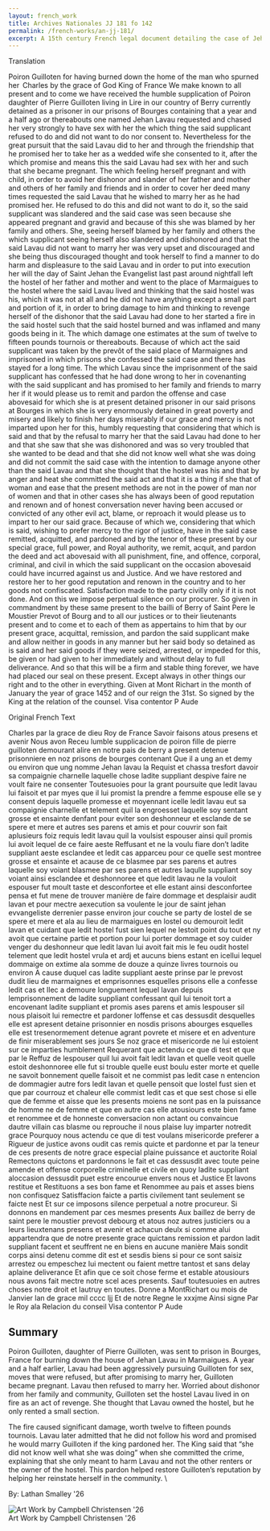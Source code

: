 ```yaml
---
layout: french_work
title: Archives Nationales JJ 181 fo 142
permalink: /french-works/an-jj-181/
excerpt: A 15th century French legal document detailing the case of Jehan Hanon, who murdered his wife Huguecte and requested pardon from the King.
---
```


<div id="translation" class="document-container">
  <div class="document-column translation">
    <div class="document-title">Translation</div>
    <div class="document-content">
<p>Poiron Guilloten for having burned down the home of the man who spurned her  
Charles by the grace of God King of France We make known to all present and to come we have received the humble supplication of Poiron daughter of Pierre Guilloten living in Lire in our country of Berry currently detained as a prisoner in our prisons of Bourges containing that a year and a half ago or thereabouts one named Jehan Lavau requested and chased her very strongly to have sex with her the which thing the said supplicant refused to do and did not want to do nor consent to. Nevertheless for the great pursuit that the said Lavau did to her and through the friendship that he promised her to take her as a wedded wife she consented to it, after the which promise and means this the said Lavau had sex with her and such that she became pregnant. The which feeling herself pregnant and with child, in order to avoid her dishonor and slander of her father and mother and others of her family and friends and in order to cover her deed many times requested the said Lavau that he wished to marry her as he had promised her. He refused to do this and did not want to do it, so the said supplicant was slandered and the said case was seen because she appeared pregnant and gravid and because of this she was blamed by her family and others. She, seeing herself blamed by her family and others the which supplicant seeing herself also slandered and dishonored and that the said Lavau did not want to marry her was very upset and discouraged and she being thus discouraged thought and took herself to find a manner to do harm and displeasure to the said Lavau and in order to put into execution her will the day of Saint Jehan the Evangelist last past around nightfall left the hostel of her father and mother and went to the place of Marmaigues to the hostel where the said Lavau lived and thinking that the said hostel was his, which it was not at all and he did not have anything except a small part and portion of it, in order to bring damage to him and thinking to revenge herself of the dishonor that the said Lavau had done to her started a fire in the said hostel such that the said hostel burned and was inflamed and many goods being in it. The which damage one estimates at the sum of twelve to fifteen pounds tournois or thereabouts. Because of which act the said supplicant was taken by the prevôt of the said place of Marmaignes and imprisoned in which prisons she confessed the said case and there has stayed for a long time. The which Lavau since the imprisonment of the said supplicant has confessed that he had done wrong to her in covenanting with the said supplicant and has promised to her family and friends to marry her if it would please us to remit and pardon the offense and case abovesaid for which she is at present detained prisoner in our said prisons at Bourges in which she is very enormously detained in great poverty and misery and likely to finish her days miserably if our grace and mercy is not imparted upon her for this, humbly requesting that considering that which is said and that by the refusal to marry her that the said Lavau had done to her and that she saw that she was dishonored and was so very troubled that she wanted to be dead and that she did not know well what she was doing and did not commit the said case with the intention to damage anyone other than the said Lavau and that she thought that the hostel was his and that by anger and heat she committed the said act and that it is a thing if she that of woman and ease that the present methods are not in the power of man nor of women and that in other cases she has always been of good reputation and renown and of honest conversation never having been accused or convicted of any other evil act, blame, or reproach it would please us to impart to her our said grace. Because of which we, considering that which is said, wishing to prefer mercy to the rigor of justice, have in the said case remitted, acquitted, and pardoned and by the tenor of these present by our special grace, full power, and Royal authority, we remit, acquit, and pardon the deed and act abovesaid with all punishment, fine, and offence, corporal, criminal, and civil in which the said supplicant on the occasion abovesaid could have incurred against us and Justice. And we have restored and restore her to her good reputation and renown in the country and to her goods not confiscated. Satisfaction made to the party civilly only if it is not done. And on this we impose perpetual silence on our procurer. So given in commandment by these same present to the bailli of Berry of Saint Pere le Moustier Prevot of Bourg and to all our justices or to their lieutenants present and to come et to each of them as appertains to him that by our present grace, acquittal, remission, and pardon the said supplicant make and allow neither in goods in any manner but her said body so detained as is said and her said goods if they were seized, arrested, or impeded for this, be given or had given to her immediately and without delay to full deliverance. And so that this will be a firm and stable thing forever, we have had placed our seal on these present. Except always in other things our right and to the other in everything. Given at Mont Richart in the month of January the year of grace 1452 and of our reign the 31st. So signed by the King at the relation of the counsel. Visa contentor P Aude </p>
    </div>
  </div>
  
  <div id="original-french" class="document-column original">
    <div class="document-title">Original French Text</div>
    <div class="document-content">
      <p>Charles par la grace de dieu Roy de France Savoir faisons atous presens et avenir Nous avon Receu lumble supplicacion de poiron fille de pierre guilloten demourant alire en notre pais de berry a present detenue prisonniere en noz prisons de bourges contenant Que il a ung an et demy ou environ que ung nomme Jehan lavau la Requist et chassa tresfort davoir sa compaignie charnelle laquelle chose ladite suppliant despive faire ne voult faire ne consenter Toutesuoies pour la grant poursuite que ledit lavau lui faisoit et par myes que il lui promist la prendre a femme espouse elle se y consent depuis laquelle promesse et moyennant icelle ledit lavau eut sa compaignie charnelle et telement quil la engroesset laquelle soy sentant grosse et ensainte denfant pour eviter son deshonneur et esclande de se spere et mere et autres ses parens et amis et pour couvrir son fait aplusieurs foiz requis ledit lavau quil la voulsist espouser ainsi quil promis lui avoit lequel de ce faire aeste Reffusant et ne la voulu fiare don’t ladite suppliant aeste esclandee et ledit cas apparceu pour ce quelle sest montree grosse et ensainte et acause de ce blasmee par ses parens et autres laquelle soy voiant blasmee par ses parens et autres laqulle suppliant soy voiant ainsi esclandee et deshonnoree et que ledit lavau ne la vouloit espouser fut moult taste et desconfortee et elle estant ainsi desconfortee pensa et fut mene de trouver manière de faire dommage et desplaisir audit lavan et pour mectre aexecution sa voulente le jour de saint jehan evvangeliste derrenier passe environ jour couche se party de lostel de se spere et mere et ala au lieu de marmaigues en lostel ou demouroit ledit lavan et cuidant que ledit hostel fust sien lequel ne lestoit point du tout et ny avoit que certaine partie et portion pour lui porter dommage et soy cuider venger du deshonneur que ledit lavan lui avoit fait mis le feu oudit hostel telement que ledit hostel vrula et ardj et aucuns biens estant en icellui lequel dommaige on extime ala somme de douze a quinze livres tournois ou environ A cause duquel cas ladite suppliant aeste prinse par le prevost dudit lieu de marmaignes et emprisonnes esquelles prisons elle a confesse ledit cas et Ilec a demoure longuement lequel lavan depuis lemprisonnement de ladite suppliant confessant quil lui tenoit tort a encovenant ladite suppliant et promis ases parens et amis lespouser sil nous plaisoit lui remectre et pardoner loffense et cas dessusdit desquelles elle est apresent detaine prisonnier en nosdis prisons abourges esquelles elle est tresenormement detenue agrant povrete et misere et en adventure de finir miserablement ses jours Se noz grace et misericorde ne lui estoient sur ce imparties humblement Requerant que actendu ce que di test et que par le Reffuz de lespouser quil lui avoit fait ledit lavan et quelle veoit quelle estoit deshonnoree elle fut si trouble quelle eust boulu ester morte et quelle ne savoit bonnement quelle faisoit et ne commist pas ledit case n entencion de dommagier autre fors ledit lavan et quelle pensoit que lostel fust sien et que par courrouz et chaleur elle commist ledit cas et que sest chose si elle que de femme et aisse que les presents moiens ne sont pas en la puissance de homme ne de femme et que en autre cas elle atousiours este bien fame et renommee et de honneste conversacion non actant ou convaincue dautre villain cas blasme ou reprouche il nous plaise luy imparter notredit grace Pourquoy nous actendu ce que di test voulans misericorde preferer a Rigueur de justice avons oudit cas remis quicte et pardonne et par la teneur de ces presents de notre grace especial plaine puissance et auctorite Roial Remectons quictons et pardonnons le fait et cas dessusdit avec toute peine amende et offense corporelle criminelle et civile en quoy ladite suppliant aloccasion dessusdit puet estre encourue envers nous et Justice Et lavons restitue et Restituons a ses bon fame et Renommee au pais et asses biens non confisquez Satisffacion faicte a partis civilement tant seulement se faicte nest Et sur ce imposons silence perpetual a notre procureur. Si donnons en mandement par ces mesmes presents Aux baillez de berry de saint pere le moustier prevost debourg et atous noz autres justiciers ou a leurs lieuxtenans presens et avenir et achacun deulx si comme alui appartendra que de notre presente grace quictans remission et pardon ladit suppliant facent et seuffrent ne en biens en aucune manière Mais sondit corps ainsi detenu comme dit est et sesdis biens si pour ce sont saisiz arrestez ou empeschez lui mectent ou faient mettre tantost et sans delay aplaine deliverance Et afin que ce soit chose ferme et estable atousiours nous avons fait mectre notre scel aces presents. Sauf toutesuoies en autres choses notre droit et lautruy en toutes. Donne a MontRichart ou mois de Janvier lan de grace mil cccc ljj Et de notre Regne le xxxjme Ainsi signe Par le Roy ala Relacion du conseil Visa contentor P Aude</p>
    </div>
  </div>
</div>

<div id="summary" class="essays-section">
  <div class="essay">
  <h2 class="essays-title">Summary</h2>
    <div class = "essay-content">
<p>Poiron Guilloten, daughter of Pierre Guilloten, was sent to prison in Bourges, France for burning down the house of Jehan Lavau in Marmaigues. A year and a half earlier, Lavau had been aggressively pursuing Guilloten for sex, moves that were refused, but after promising to marry her, Guilloten became pregnant. Lavau then refused to marry her. Worried about dishonor from her family and community, Guilloten set the hostel Lavau lived in on fire as an act of revenge. She thought that Lavau owned the hostel, but he only rented a small section.</p>
<p>The fire caused significant damage, worth twelve to fifteen pounds tournois. Lavau later admitted that he did not follow his word and promised he would marry Guilloten if the king pardoned her. The King said that “she did not know well what she was doing” when she committed the crime, explaining that she only meant to harm Lavau and not the other renters or the owner of the hostel. This pardon helped restore Guilloten’s reputation by helping her reinstate herself in the community. \</p>
<p>By: Lathan Smalley '26</p>

<div class="image-container">
<img src="{{ '/assets/images/essayImg/181-main.jpg' | relative_url }}" alt="Art Work by Campbell Christensen '26" class="essay-image">
<div class="image-caption">Art Work by Campbell Christensen '26</div>
</div>